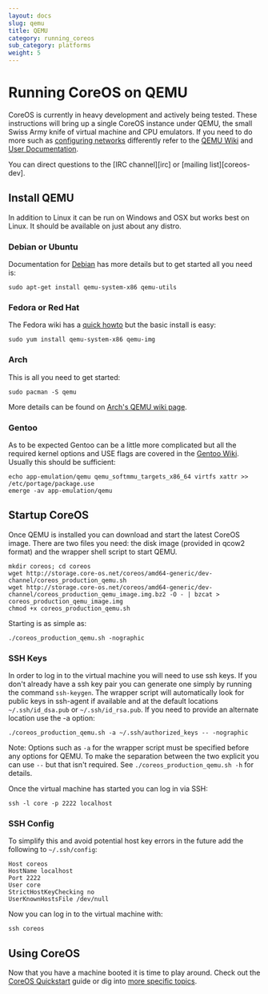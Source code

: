 ```yaml
---
layout: docs
slug: qemu
title: QEMU
category: running_coreos
sub_category: platforms
weight: 5
---
```


# Running CoreOS on QEMU

CoreOS is currently in heavy development and actively being tested.
These instructions will bring up a single CoreOS instance under QEMU,
the small Swiss Army knife of virtual machine and CPU emulators.
If you need to do more such as [configuring networks][qemunet]
differently refer to the [QEMU Wiki][qemuwiki] and [User
Documentation][qemudoc].

You can direct questions to the [IRC channel][irc] or [mailing
list][coreos-dev].

[qemunet]: http://wiki.qemu.org/Documentation/Networking
[qemuwiki]: http://wiki.qemu.org/Manual
[qemudoc]: http://qemu.weilnetz.de/qemu-doc.html


## Install QEMU

In addition to Linux it can be run on Windows and OSX but works best on
Linux. It should be available on just about any distro.

### Debian or Ubuntu

Documentation for [Debian][qemudeb] has more details but to get started
all you need is:

    sudo apt-get install qemu-system-x86 qemu-utils

[qemudeb]: https://wiki.debian.org/QEMU

### Fedora or Red Hat

The Fedora wiki has a [quick howto][qemufed] but the basic install is easy:

    sudo yum install qemu-system-x86 qemu-img

[qemufed]: https://fedoraproject.org/wiki/How_to_use_qemu

### Arch

This is all you need to get started:

    sudo pacman -S qemu

More details can be found on [Arch's QEMU wiki page](https://wiki.archlinux.org/index.php/Qemu).

### Gentoo

As to be expected Gentoo can be a little more complicated but all the
required kernel options and USE flags are covered in the [Gentoo
Wiki][qemugen]. Usually this should be sufficient:

    echo app-emulation/qemu qemu_softmmu_targets_x86_64 virtfs xattr >> /etc/portage/package.use
    emerge -av app-emulation/qemu

[qemugen]: http://wiki.gentoo.org/wiki/QEMU


## Startup CoreOS

Once QEMU is installed you can download and start the latest CoreOS
image. There are two files you need: the disk image (provided in qcow2
format) and the wrapper shell script to start QEMU.

    mkdir coreos; cd coreos
    wget http://storage.core-os.net/coreos/amd64-generic/dev-channel/coreos_production_qemu.sh
    wget http://storage.core-os.net/coreos/amd64-generic/dev-channel/coreos_production_qemu_image.img.bz2 -O - | bzcat > coreos_production_qemu_image.img
    chmod +x coreos_production_qemu.sh

Starting is as simple as:

    ./coreos_production_qemu.sh -nographic

### SSH Keys

In order to log in to the virtual machine you will need to use ssh keys.
If you don't already have a ssh key pair you can generate one simply by
running the command `ssh-keygen`. The wrapper script will automatically
look for public keys in ssh-agent if available and at the default
locations `~/.ssh/id_dsa.pub` or `~/.ssh/id_rsa.pub`. If you need to
provide an alternate location use the -a option:

    ./coreos_production_qemu.sh -a ~/.ssh/authorized_keys -- -nographic

Note: Options such as `-a` for the wrapper script must be specified before
any options for QEMU. To make the separation between the two explicit
you can use `--` but that isn't required. See
`./coreos_production_qemu.sh -h` for details.

Once the virtual machine has started you can log in via SSH:

    ssh -l core -p 2222 localhost

### SSH Config

To simplify this and avoid potential host key errors in the future add
the following to `~/.ssh/config`:

    Host coreos
    HostName localhost
    Port 2222
    User core
    StrictHostKeyChecking no
    UserKnownHostsFile /dev/null

Now you can log in to the virtual machine with:

    ssh coreos


## Using CoreOS

Now that you have a machine booted it is time to play around.
Check out the [CoreOS Quickstart]({{site.url}}/docs/quickstart) guide or dig into [more specific topics]({{site.url}}/docs).
